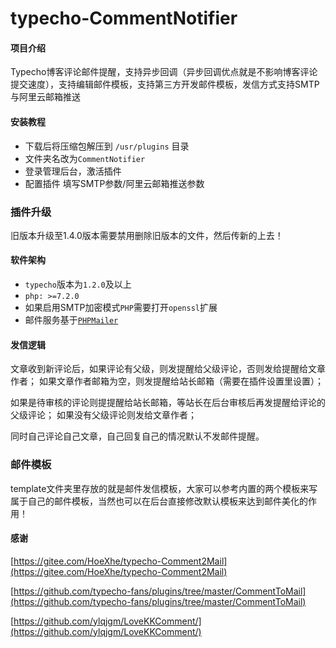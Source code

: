 # typecho-CommentNotifier

#### 项目介绍

Typecho博客评论邮件提醒，支持异步回调（异步回调优点就是不影响博客评论提交速度），支持编辑邮件模板，支持第三方开发邮件模板，发信方式支持SMTP与阿里云邮箱推送

#### 安装教程

- 下载后将压缩包解压到 `/usr/plugins` 目录
- 文件夹名改为`CommentNotifier`
- 登录管理后台，激活插件
- 配置插件 填写SMTP参数/阿里云邮箱推送参数

### 插件升级
旧版本升级至1.4.0版本需要禁用删除旧版本的文件，然后传新的上去！

#### 软件架构

- `typecho`版本为`1.2.0`及以上
- `php: >=7.2.0`
- 如果启用SMTP加密模式`PHP`需要打开`openssl`扩展
- 邮件服务基于[`PHPMailer`](https://github.com/PHPMailer/PHPMailer/ )

#### 发信逻辑
文章收到新评论后，如果评论有父级，则发提醒给父级评论，否则发给提醒给文章作者；
如果文章作者邮箱为空，则发提醒给站长邮箱（需要在插件设置里设置）；

如果是待审核的评论则提提醒给站长邮箱，等站长在后台审核后再发提醒给评论的父级评论；
如果没有父级评论则发给文章作者；

同时自己评论自己文章，自己回复自己的情况默认不发邮件提醒。

### 邮件模板

template文件夹里存放的就是邮件发信模板，大家可以参考内置的两个模板来写属于自己的邮件模板，当然也可以在后台直接修改默认模板来达到邮件美化的作用！


#### 感谢

[https://gitee.com/HoeXhe/typecho-Comment2Mail](https://gitee.com/HoeXhe/typecho-Comment2Mail)

[https://github.com/typecho-fans/plugins/tree/master/CommentToMail](https://github.com/typecho-fans/plugins/tree/master/CommentToMail)

[https://github.com/ylqjgm/LoveKKComment/](https://github.com/ylqjgm/LoveKKComment/)
